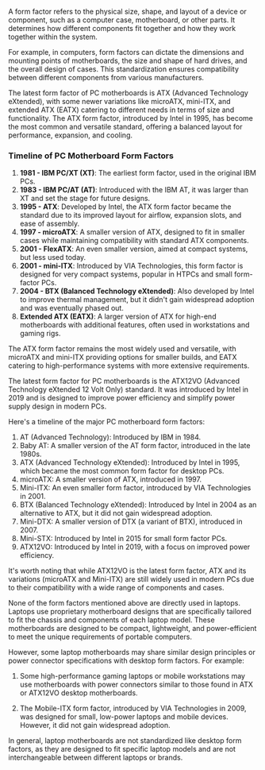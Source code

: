 
A form factor refers to the physical size, shape, and layout of a device or component, such as a computer case, motherboard, or other parts. It determines how different components fit together and how they work together within the system.

For example, in computers, form factors can dictate the dimensions and mounting points of motherboards, the size and shape of hard drives, and the overall design of cases. This standardization ensures compatibility between different components from various manufacturers.

The latest form factor of PC motherboards is ATX (Advanced Technology eXtended), with some newer variations like microATX, mini-ITX, and extended ATX (EATX) catering to different needs in terms of size and functionality. The ATX form factor, introduced by Intel in 1995, has become the most common and versatile standard, offering a balanced layout for performance, expansion, and cooling.

### Timeline of PC Motherboard Form Factors

1. **1981 - IBM PC/XT (XT)**: The earliest form factor, used in the original IBM PCs.
2. **1983 - IBM PC/AT (AT)**: Introduced with the IBM AT, it was larger than XT and set the stage for future designs.
3. **1995 - ATX**: Developed by Intel, the ATX form factor became the standard due to its improved layout for airflow, expansion slots, and ease of assembly.
4. **1997 - microATX**: A smaller version of ATX, designed to fit in smaller cases while maintaining compatibility with standard ATX components.
5. **2001 - FlexATX**: An even smaller version, aimed at compact systems, but less  used today.
6. **2001 - mini-ITX**: Introduced by VIA Technologies, this form factor is designed for very compact systems, popular in HTPCs and small form-factor PCs.
7. **2004 - BTX (Balanced Technology eXtended)**: Also developed by Intel to improve thermal management, but it didn't gain widespread adoption and was eventually phased out.
8. **Extended ATX (EATX)**: A larger version of ATX for high-end motherboards with additional features, often used in workstations and gaming rigs.

The ATX form factor remains the most widely used and versatile, with microATX and mini-ITX providing options for smaller builds, and EATX catering to high-performance systems with more extensive requirements.

The latest form factor for PC motherboards is the ATX12VO (Advanced Technology eXtended 12 Volt Only) standard. It was introduced by Intel in 2019 and is designed to improve power efficiency and simplify power supply design in modern PCs.

Here's a timeline of the major PC motherboard form factors:

1. AT (Advanced Technology): Introduced by IBM in 1984.
2. Baby AT: A smaller version of the AT form factor, introduced in the late 1980s.
3. ATX (Advanced Technology eXtended): Introduced by Intel in 1995, which became the most common form factor for desktop PCs.
4. microATX: A smaller version of ATX, introduced in 1997.
5. Mini-ITX: An even smaller form factor, introduced by VIA Technologies in 2001.
6. BTX (Balanced Technology eXtended): Introduced by Intel in 2004 as an alternative to ATX, but it did not gain widespread adoption.
7. Mini-DTX: A smaller version of DTX (a variant of BTX), introduced in 2007.
8. Mini-STX: Introduced by Intel in 2015 for small form factor PCs.
9. ATX12VO: Introduced by Intel in 2019, with a focus on improved power efficiency.

It's worth noting that while ATX12VO is the latest form factor, ATX and its variations (microATX and Mini-ITX) are still widely used in modern PCs due to their compatibility with a wide range of components and cases.

None of the form factors mentioned above are directly used in laptops. Laptops use proprietary motherboard designs that are specifically tailored to fit the chassis and components of each laptop model. These motherboards are designed to be compact, lightweight, and power-efficient to meet the unique requirements of portable computers.

However, some laptop motherboards may share similar design principles or power connector specifications with desktop form factors. For example:

1. Some high-performance gaming laptops or mobile workstations may use motherboards with power connectors similar to those found in ATX or ATX12VO desktop motherboards.

2. The Mobile-ITX form factor, introduced by VIA Technologies in 2009, was designed for small, low-power laptops and mobile devices. However, it did not gain widespread adoption.

In general, laptop motherboards are not standardized like desktop form factors, as they are designed to fit specific laptop models and are not  interchangeable between different laptops or brands.
